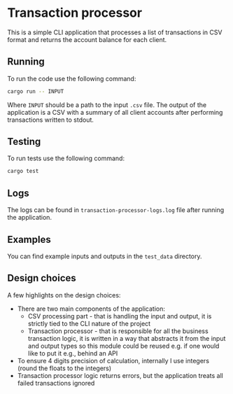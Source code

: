 # Transaction processor

This is a simple CLI application that processes a list of transactions in CSV format and returns the account balance
for each client.

## Running

To run the code use the following command:

```bash
cargo run -- INPUT
```

Where `INPUT` should be a path to the input `.csv` file.
The output of the application is a CSV with a summary of all client accounts after performing transactions written to
stdout.

## Testing

To run tests use the following command:

```bash
cargo test
```

## Logs

The logs can be found in `transaction-processor-logs.log` file after running the application.

## Examples

You can find example inputs and outputs in the `test_data` directory.

## Design choices

A few highlights on the design choices:

- There are two main components of the application:
    - CSV processing part - that is handling the input and output, it is strictly tied to the CLI nature of the project
    - Transaction processor - that is responsible for all the business transaction logic, it is written in a way that
      abstracts it from the input and output types so this module could be reused e.g. if one would like to put it e.g.,
      behind an API
- To ensure 4 digits precision of calculation, internally I use integers (round the floats to the integers)
- Transaction processor logic returns errors, but the application treats all failed transactions ignored